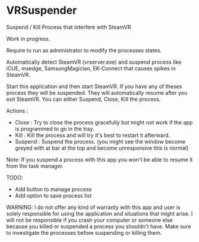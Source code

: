 # VRSuspender
Suspend / Kill Process that interfere with SteamVR

Work in progress. 

Require to run as administrator to modify the processes states.

Automatically detect SteamVR (vrserver.exe) and suspend process like iCUE, msedge, SamsungMagician, EK-Connect that causes spikes in
SteamVR.

Start this application and then start SteamVR. If you have any of theses process they will be suspended. They will automatically resume after you exit SteamVR.
You can either Suspend, Close, Kill the process.

Actions : 

- Close : Try to close the process gracefully but might not work if the app is programmed to go in the tray.
- Kill : Kill the process and will try it's best to restart it afterward.
- Suspend : Suspend the process. (you might see the window become greyed with at bar at the top and become unresponsive this is normal)

Note: If you suspend a process with this app you won't be able to resume it from the task manager.

TODO:
- Add button to manage process
- Add option to save process list

WARNING:
I do not offer any kind of warranty with this app and user is solely responsible for using the application and situations that might arise.
I will not be responsible if you crash your computer or someone else because you killed or suspended a process you shouldn't have.
Make sure to investigate the processes before suspending or killing them.
